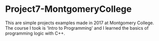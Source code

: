 # Project7-MontgomeryCollege
This are simple projects examples made in 2017 at Montgomery College. 
The course I took is 'Intro to Programming' and I learned the basics of programming logic with C++.
